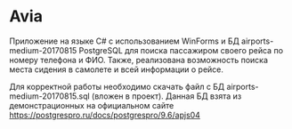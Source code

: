 # Avia

Приложение на языке C#  с использованием WinForms и БД airports-medium-20170815 PostgreSQL для поиска пассажиром своего рейса по номеру телефона и ФИО.
Также, реализована возможность поиска места сидения в самолете и всей информации о рейсе.

Для корректной работы необходимо скачать файл с БД airports-medium-20170815.sql (вложен в проект).
Данная БД взята из демонстрационных на официальном сайте https://postgrespro.ru/docs/postgrespro/9.6/apjs04
